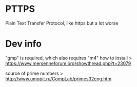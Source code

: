 # PTTPS
Plain Text Transfer Protocol, like https but a lot worse

# Dev info
"gmp" is required, which also requires "m4"
how to install > https://www.mersenneforum.org/showthread.php?t=23079

source of prime numbers > http://www.umopit.ru/CompLab/primes32eng.htm